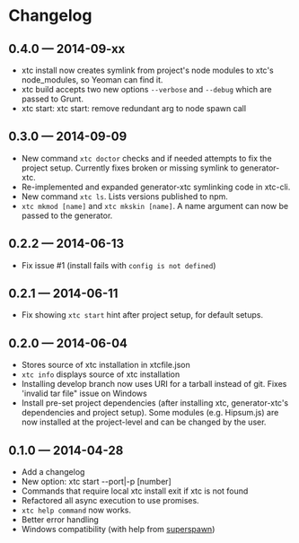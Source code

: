 # Changelog

## 0.4.0 — 2014-09-xx
- xtc install now creates symlink from project's node modules to xtc's node_modules, so Yeoman can find it.
- xtc build accepts two new options `--verbose` and `--debug` which are passed to Grunt.
- xtc start: xtc start: remove redundant arg to node spawn call

## 0.3.0 — 2014-09-09
- New command `xtc doctor` checks and if needed attempts to fix the project setup. Currently fixes broken or missing symlink to generator-xtc.
- Re-implemented and expanded generator-xtc symlinking code in xtc-cli.
- New command `xtc ls`. Lists versions published to npm.
- `xtc mkmod [name]` and `xtc mkskin [name]`. A name argument can now be passed to the generator.

## 0.2.2 — 2014-06-13
- Fix issue #1 (install fails with `config is not defined`)

## 0.2.1 — 2014-06-11
- Fix showing `xtc start` hint after project setup, for default setups.

## 0.2.0 — 2014-06-04
- Stores source of xtc installation in xtcfile.json
- `xtc info` displays source of xtc installation
- Installing develop branch now uses URI for a tarball instead of git. Fixes 'invalid tar file" issue on Windows
- Install pre-set project dependencies (after installing xtc, generator-xtc's dependencies and project setup). Some modules (e.g. Hipsum.js) are now installed at the project-level and can be changed by the user.

## 0.1.0 — 2014-04-28
- Add a changelog
- New option: xtc start --port|-p [number]
- Commands that require local xtc install exit if xtc is not found
- Refactored all async execution to use promises.
- `xtc help command` now works.
- Better error handling
- Windows compatibility (with help from [superspawn](https://github.com/MarcDiethelm/superspawn))
